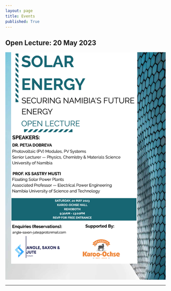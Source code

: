 ```yaml
---
layout: page
title: Events
published: True
---
```


## Open Lecture: 20 May 2023
![Open Lecture](/images/posts/open_lect_poster_solar_20052023.png)

---
